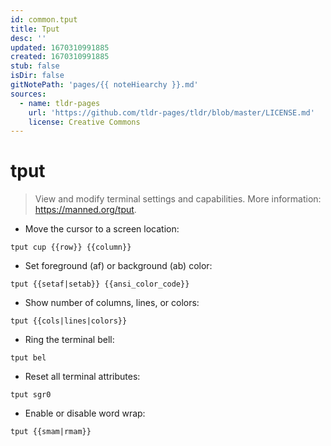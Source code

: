 ```yaml
---
id: common.tput
title: Tput
desc: ''
updated: 1670310991885
created: 1670310991885
stub: false
isDir: false
gitNotePath: 'pages/{{ noteHiearchy }}.md'
sources:
  - name: tldr-pages
    url: 'https://github.com/tldr-pages/tldr/blob/master/LICENSE.md'
    license: Creative Commons
---
```

# tput

> View and modify terminal settings and capabilities.
> More information: <https://manned.org/tput>.

- Move the cursor to a screen location:

`tput cup {{row}} {{column}}`

- Set foreground (af) or background (ab) color:

`tput {{setaf|setab}} {{ansi_color_code}}`

- Show number of columns, lines, or colors:

`tput {{cols|lines|colors}}`

- Ring the terminal bell:

`tput bel`

- Reset all terminal attributes:

`tput sgr0`

- Enable or disable word wrap:

`tput {{smam|rmam}}`

